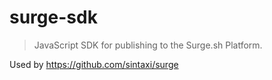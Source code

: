 # surge-sdk

> JavaScript SDK for publishing to the Surge.sh Platform.

Used by https://github.com/sintaxi/surge
